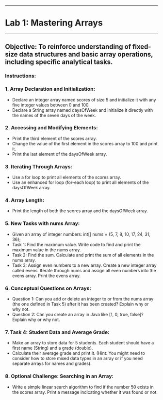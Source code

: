 ________________________________________
# Lab 1: Mastering Arrays
________________________________________
## Objective: To reinforce understanding of fixed-size data structures and basic array operations, including specific analytical tasks.
### Instructions:

### 1.	Array Declaration and Initialization:
*	Declare an integer array named scores of size 5 and initialize it with any five integer values between 0 and 100.
*	Declare a String array named daysOfWeek and initialize it directly with the names of the seven days of the week.

### 2.	Accessing and Modifying Elements:
*	Print the third element of the scores array.
*	Change the value of the first element in the scores array to 100 and print it.
*	Print the last element of the daysOfWeek array.

### 3.	Iterating Through Arrays:
*	Use a for loop to print all elements of the scores array.
*	Use an enhanced for loop (for-each loop) to print all elements of the daysOfWeek array.

### 4.	Array Length:
*	Print the length of both the scores array and the daysOfWeek array.

### 5.	New Tasks with nums Array:
*	Given an array of integer numbers: int[] nums = {5, 7, 8, 10, 17, 24, 31, 36};
*	Task 1: Find the maximum value. Write code to find and print the maximum value in the nums array.
*	Task 2: Find the sum. Calculate and print the sum of all elements in the nums array.
*	Task 3: Assign even numbers to a new array. Create a new integer array called evens. Iterate through nums and assign all even numbers into the evens array. Print the evens array.

### 6.	Conceptual Questions on Arrays:
*	Question 1: Can you add or delete an integer to or from the nums array (the one defined in Task 5) after it has been created? Explain why or why not.
*	Question 2: Can you create an array in Java like [1, 0, true, false]? Explain why or why not.

### 7.	Task 4: Student Data and Average Grade:
*	Make an array to store data for 5 students. Each student should have a first name (String) and a grade (double).
*	Calculate their average grade and print it. (Hint: You might need to consider how to store mixed data types in an array or if you need separate arrays for names and grades).

### 8.	Optional Challenge: Searching in an Array:
*	Write a simple linear search algorithm to find if the number 50 exists in the scores array. Print a message indicating whether it was found or not.

